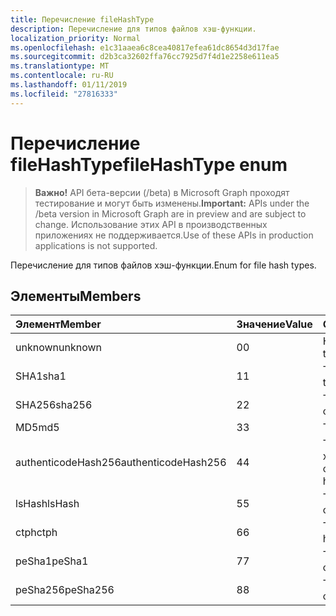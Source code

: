 ```yaml
---
title: Перечисление fileHashType
description: Перечисление для типов файлов хэш-функции.
localization_priority: Normal
ms.openlocfilehash: e1c31aaea6c8cea40817efea61dc8654d3d17fae
ms.sourcegitcommit: d2b3ca32602ffa76cc7925d7f4d1e2258e611ea5
ms.translationtype: MT
ms.contentlocale: ru-RU
ms.lasthandoff: 01/11/2019
ms.locfileid: "27816333"
---
```

# <a name="filehashtype-enum"></a><span data-ttu-id="9e551-103">Перечисление fileHashType</span><span class="sxs-lookup"><span data-stu-id="9e551-103">fileHashType enum</span></span>

> <span data-ttu-id="9e551-104">**Важно!** API бета-версии (/beta) в Microsoft Graph проходят тестирование и могут быть изменены.</span><span class="sxs-lookup"><span data-stu-id="9e551-104">**Important:** APIs under the /beta version in Microsoft Graph are in preview and are subject to change.</span></span> <span data-ttu-id="9e551-105">Использование этих API в производственных приложениях не поддерживается.</span><span class="sxs-lookup"><span data-stu-id="9e551-105">Use of these APIs in production applications is not supported.</span></span>

<span data-ttu-id="9e551-106">Перечисление для типов файлов хэш-функции.</span><span class="sxs-lookup"><span data-stu-id="9e551-106">Enum for file hash types.</span></span>

## <a name="members"></a><span data-ttu-id="9e551-107">Элементы</span><span class="sxs-lookup"><span data-stu-id="9e551-107">Members</span></span>

|<span data-ttu-id="9e551-108">Элемент</span><span class="sxs-lookup"><span data-stu-id="9e551-108">Member</span></span>|<span data-ttu-id="9e551-109">Значение</span><span class="sxs-lookup"><span data-stu-id="9e551-109">Value</span></span>|<span data-ttu-id="9e551-110">Описание</span><span class="sxs-lookup"><span data-stu-id="9e551-110">Description</span></span>|
|:---|:---|:---|
|<span data-ttu-id="9e551-111">unknown</span><span class="sxs-lookup"><span data-stu-id="9e551-111">unknown</span></span>|<span data-ttu-id="9e551-112">0</span><span class="sxs-lookup"><span data-stu-id="9e551-112">0</span></span>|<span data-ttu-id="9e551-113">Неизвестный тип.</span><span class="sxs-lookup"><span data-stu-id="9e551-113">Unknown type.</span></span>|
|<span data-ttu-id="9e551-114">SHA1</span><span class="sxs-lookup"><span data-stu-id="9e551-114">sha1</span></span>|<span data-ttu-id="9e551-115">1</span><span class="sxs-lookup"><span data-stu-id="9e551-115">1</span></span>|<span data-ttu-id="9e551-116">Тип хэш SHA1.</span><span class="sxs-lookup"><span data-stu-id="9e551-116">SHA1 hash type.</span></span>|
|<span data-ttu-id="9e551-117">SHA256</span><span class="sxs-lookup"><span data-stu-id="9e551-117">sha256</span></span>|<span data-ttu-id="9e551-118">2</span><span class="sxs-lookup"><span data-stu-id="9e551-118">2</span></span>| <span data-ttu-id="9e551-119">Тип SHA256 хэш-функции.</span><span class="sxs-lookup"><span data-stu-id="9e551-119">SHA256 hash type.</span></span>|
|<span data-ttu-id="9e551-120">MD5</span><span class="sxs-lookup"><span data-stu-id="9e551-120">md5</span></span>|<span data-ttu-id="9e551-121">3</span><span class="sxs-lookup"><span data-stu-id="9e551-121">3</span></span>| <span data-ttu-id="9e551-122">Тип хэш MD5.</span><span class="sxs-lookup"><span data-stu-id="9e551-122">MD5 hash type.</span></span>|
|<span data-ttu-id="9e551-123">authenticodeHash256</span><span class="sxs-lookup"><span data-stu-id="9e551-123">authenticodeHash256</span></span>|<span data-ttu-id="9e551-124">4</span><span class="sxs-lookup"><span data-stu-id="9e551-124">4</span></span>| <span data-ttu-id="9e551-125">Тип AuthenticodeHash256 хэш-функции.</span><span class="sxs-lookup"><span data-stu-id="9e551-125">AuthenticodeHash256 hash type.</span></span>|
|<span data-ttu-id="9e551-126">lsHash</span><span class="sxs-lookup"><span data-stu-id="9e551-126">lsHash</span></span>|<span data-ttu-id="9e551-127">5</span><span class="sxs-lookup"><span data-stu-id="9e551-127">5</span></span>| <span data-ttu-id="9e551-128">Тип LsHash хэш-функции.</span><span class="sxs-lookup"><span data-stu-id="9e551-128">LsHash hash type.</span></span>|
|<span data-ttu-id="9e551-129">ctph</span><span class="sxs-lookup"><span data-stu-id="9e551-129">ctph</span></span>|<span data-ttu-id="9e551-130">6</span><span class="sxs-lookup"><span data-stu-id="9e551-130">6</span></span>| <span data-ttu-id="9e551-131">Тип CTPH хэш-функции.</span><span class="sxs-lookup"><span data-stu-id="9e551-131">CTPH hash type.</span></span>|
|<span data-ttu-id="9e551-132">peSha1</span><span class="sxs-lookup"><span data-stu-id="9e551-132">peSha1</span></span>|<span data-ttu-id="9e551-133">7</span><span class="sxs-lookup"><span data-stu-id="9e551-133">7</span></span>| <span data-ttu-id="9e551-134">Тип PESHA1 хэш-функции.</span><span class="sxs-lookup"><span data-stu-id="9e551-134">PESHA1 hash type.</span></span>|
|<span data-ttu-id="9e551-135">peSha256</span><span class="sxs-lookup"><span data-stu-id="9e551-135">peSha256</span></span>|<span data-ttu-id="9e551-136">8</span><span class="sxs-lookup"><span data-stu-id="9e551-136">8</span></span>| <span data-ttu-id="9e551-137">Тип PESHA256 хэш-функции.</span><span class="sxs-lookup"><span data-stu-id="9e551-137">PESHA256 hash type.</span></span>|
